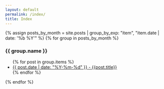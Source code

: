 ```yaml
---
layout: default
permalink: /index/
title: Index
---
```


<section class="content">
{% assign posts_by_month = site.posts | group_by_exp: "item", "item.date | date: '%b %Y'" %}
{% for group in posts_by_month %}
<h3>{{ group.name }}</h3>
<ul>
  {% for post in group.items %}
    <li>
      <a href="{{ site.baseurl }}{{ post.url }}">{{ post.date | date: "%Y-%m-%d" }} - {{post.title}}</a>
    </li>
  {% endfor %}
</ul>
{% endfor %}
</section>